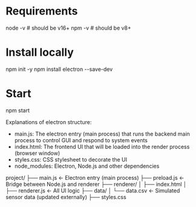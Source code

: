 # Requirements
node -v # should be v16+
npm -v  # should be v8+

# Install locally
npm init -y
npm install electron --save-dev

# Start
npm start

Explanations of electron structure:
* main.js: The electron entry (main process) that runs the backend main process to control GUI and respond to system events
* index.html: The frontend UI that will be loaded into the render process (browser window)
* styles.css: CSS stylesheet to decorate the UI
* node_modules: Electron, Node.js and other dependencies


project/
├── main.js           <- Electron entry (main process)
├── preload.js        <- Bridge between Node.js and renderer
├── renderer/
│   ├── index.html
│   ├── renderer.js       <- All UI logic
├── data/
│   └── data.csv      <- Simulated sensor data (updated externally)
├── styles.css
